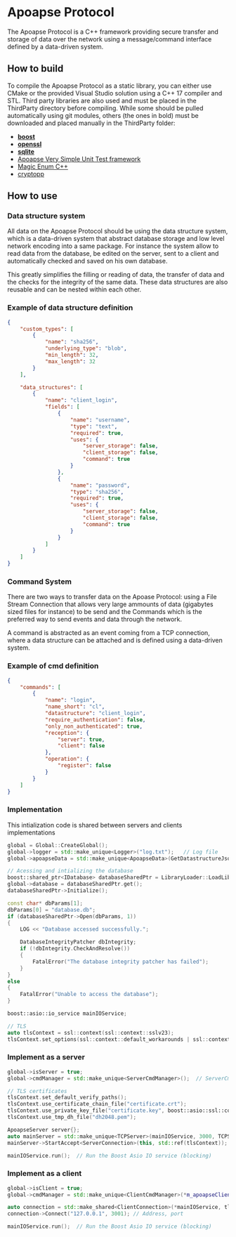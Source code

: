 # Apoapse Protocol
The Apoapse Protocol is a C++ framework providing secure transfer and storage of data over the network using a message/command interface defined by a data-driven system.

## How to build
To compile the Apoapse Protocol as a static library, you can either use CMake or the provided Visual Studio solution using a C++ 17 compiler and STL.
Third party libraries are also used and must be placed in the ThirdParty directory before compiling. While some should be pulled automatically using git modules, others (the ones in bold) must be downloaded and placed manually in the ThirdParty folder:
* [**boost**](https://www.boost.org/)
* [**openssl**](https://www.openssl.org/)
* [**sqlite**](https://www.sqlite.org/)
* [Apoapse Very Simple Unit Test framework](https://github.com/apoapse/Apoapse-Very-Simple-Unit-Test-framework)
* [Magic Enum C++](https://github.com/Neargye/magic_enum)
* [cryptopp](https://github.com/weidai11/cryptopp)

## How to use
### Data structure system
All data on the Apoapse Protocol should be using the data structure system, which is a data-driven system that abstract database storage and low level network encoding into a same package. For instance the system allow to read data from the database, be edited on the server, sent to a client and automatically checked and saved on his own database.

This greatly simplifies the filling or reading of data, the transfer of data and the checks for the integrity of the same data. These data structures are also reusable and can be nested within each other.

### Example of data structure definition
```json
{
    "custom_types": [
		{
			"name": "sha256",
			"underlying_type": "blob",
			"min_length": 32,
			"max_length": 32
		}
	],

    "data_structures": [
        {
            "name": "client_login",
            "fields": [
                {
                    "name": "username",
                    "type": "text",
                    "required": true,
                    "uses":	{
                        "server_storage": false,
                        "client_storage": false,
                        "command": true
                    }
                },
                {
                    "name": "password",
                    "type": "sha256",
                    "required": true,
                    "uses":	{
                        "server_storage": false,
                        "client_storage": false,
                        "command": true
                    }
                }
            ]
        }
    ]
}
```

### Command System
There are two ways to transfer data on the Apoase Protocol: using a File Stream Connection that allows very large ammounts of data (gigabytes sized files for instance) to be send and the Commands which is the preferred way to send events and data through the network.

A command is abstracted as an event coming from a TCP connection, where a data structure can be attached and is defined using a data-driven system.

### Example of cmd definition
```json
{
	"commands":	[
        {
			"name": "login",
			"name_short": "cl",
			"datastructure": "client_login",
			"require_authentication": false,
			"only_non_authenticated": true,
			"reception": {
				"server": true,
				"client": false
			},
			"operation": {
				"register": false
			}
		}
    ]
}
```

### Implementation
This intialization code is shared between servers and clients implementations
```cpp
global = Global::CreateGlobal();
global->logger = std::make_unique<Logger>("log.txt");   // Log file
global->apoapseData = std::make_unique<ApoapseData>(GetDatastructureJson()); // The parameter is the json formated data structures definitions

// Acessing and intializing the database
boost::shared_ptr<IDatabase> databaseSharedPtr = LibraryLoader::LoadLibrary<IDatabase>("DatabaseImpl.sqlite");
global->database = databaseSharedPtr.get();
databaseSharedPtr->Initialize();

const char* dbParams[1];
dbParams[0] = "database.db";
if (databaseSharedPtr->Open(dbParams, 1))
{
    LOG << "Database accessed successfully.";

    DatabaseIntegrityPatcher dbIntegrity;
    if (!dbIntegrity.CheckAndResolve())
    {
        FatalError("The database integrity patcher has failed");
    }
}
else
{
    FatalError("Unable to access the database");
}

boost::asio::io_service mainIOService;

// TLS
auto tlsContext = ssl::context(ssl::context::sslv23);
tlsContext.set_options(ssl::context::default_workarounds | ssl::context::no_sslv2 | ssl::context::no_tlsv1_1 | ssl::context::no_tlsv1 | ssl::context::single_dh_use);
```

### Implement as a server
```cpp
global->isServer = true;
global->cmdManager = std::make_unique<ServerCmdManager>();  // ServerCmdManager is a class derivating from the CommandsManagerV2 class

// TLS certificates
tlsContext.set_default_verify_paths();
tlsContext.use_certificate_chain_file("certificate.crt");
tlsContext.use_private_key_file("certificate.key", boost::asio::ssl::context::pem);
tlsContext.use_tmp_dh_file("dh2048.pem");

ApoapseServer server{};
auto mainServer = std::make_unique<TCPServer>(mainIOService, 3000, TCPServer::Protocol::ip_v6);   // Boost Asio IO service, port and IP protocol
mainServer->StartAccept<ServerConnection>(this, std::ref(tlsContext));  // ServerConnection is a class derivating from the GenericConnection class

mainIOService.run();  // Run the Boost Asio IO service (blocking)
```

### Implement as a client
```cpp
global->isClient = true;
global->cmdManager = std::make_unique<ClientCmdManager>(*m_apoapseClient);  // ClientCmdManager is a class derivating from the CommandsManagerV2 class

auto connection = std::make_shared<ClientConnection>(*mainIOService, tlsContext, *this);    // ClientConnection is a class derivating from the GenericConnection class
connection->Connect("127.0.0.1", 3001); // Address, port

mainIOService.run();  // Run the Boost Asio IO service (blocking)
```